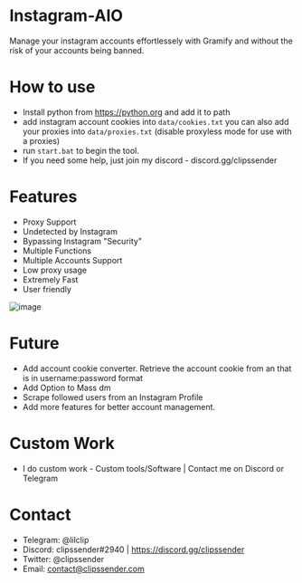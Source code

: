# Instagram-AIO
Manage your instagram accounts effortlessely with Gramify and without the risk of your accounts being banned.

# How to use
* Install python from https://python.org and add it to path
* add instagram account cookies into `data/cookies.txt` you can also add your proxies into `data/proxies.txt` (disable proxyless mode for use with a proxies)
* run `start.bat` to begin the tool.
* If you need some help, just join my discord - discord.gg/clipssender

# Features
* Proxy Support
* Undetected by Instagram
* Bypassing Instagram "Security"
* Multiple Functions
* Multiple Accounts Support
* Low proxy usage
* Extremely Fast
* User friendly

![image](https://user-images.githubusercontent.com/99218607/196146059-69d0e2e9-32b3-4e1f-9f3c-9449b0358411.png)

# Future
* Add account cookie converter. Retrieve the account cookie from an that is in username:password format
* Add Option to Mass dm
* Scrape followed users from an Instagram Profile
* Add more features for better account management.


# Custom Work
* I do custom work - Custom tools/Software | Contact me on Discord or Telegram

# Contact
* Telegram: @lilclip
* Discord: clipssender#2940 | https://discord.gg/clipssender
* Twitter: @clipssender
* Email: contact@clipssender.com


